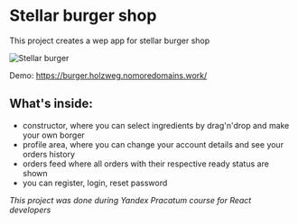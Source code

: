 # Stellar burger shop
This project creates a wep app for stellar burger shop

![Stellar burger](http://holzweg.ru/tmp/constructor.png)

Demo: https://burger.holzweg.nomoredomains.work/

## What's inside:
- constructor, where you can select ingredients by drag'n'drop and make your own borger
- profile area, where you can change your account details and see your orders history
- orders feed where all orders with their respective ready status are shown
- you can register, login, reset password

*This project was done during Yandex Pracatum course for React developers*
